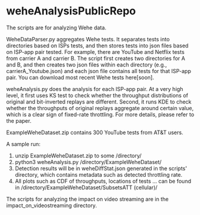 # weheAnalysisPublicRepo
The scripts are for analyzing Wehe data.

WeheDataParser.py aggregates Wehe tests. It separates tests into directories based on ISPs tests, and then stores tests into json files based on ISP-app pair tested. For example, there are YouTube and Netflix tests from carrier A and carrier B. The script first creates two directories for A and B, and then creates two json files within each directory (e.g., carrierA_Youtube.json) and each json file contains all tests for that ISP-app pair. You can download most recent Wehe tests here[soon].

weheAnalysis.py does the analysis for each ISP-app pair. At a very high level, it first uses KS test to check whether the throughput distributions of original and bit-inverted replays are different. Second, it runs KDE to check whether the throughputs of original replays aggregate around certain value, which is a clear sign of fixed-rate throttling. For more details, please refer to the paper.

ExampleWeheDataset.zip contains 300 YouTube tests from AT&T users.

A sample run:

1. unzip ExampleWeheDataset.zip to some /directory/
2. python3 weheAnalysis.py /directory/ExampleWeheDataset/ 
3. Detection results will be in weheDiffStat.json generated in the scripts' directory, which contains metadata such as detected throttling rate.
4. All plots such as CDF of throughputs, locations of tests ... can be found in /directory/ExampleWeheDataset/SubsetsATT (cellular)/


The scripts for analyzing the impact on video streaming are in the impact_on_videostreaming directory.
